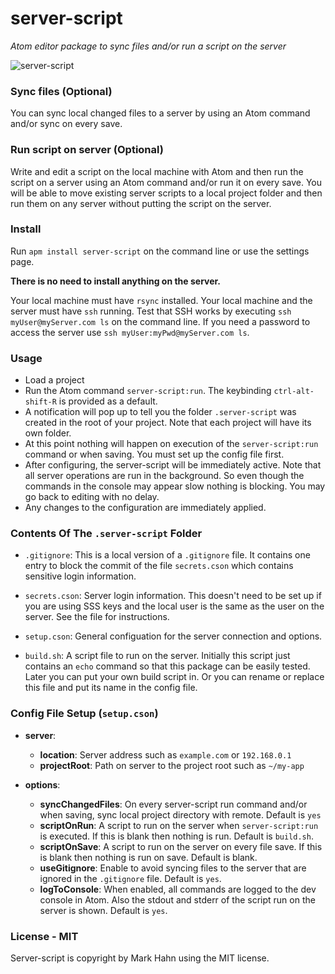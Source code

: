 # server-script

*Atom editor package to sync files and/or run a script on the server*


![server-script](https://cloud.githubusercontent.com/assets/811455/13936809/970eaf56-ef7d-11e5-858b-589a63b23419.gif)


### Sync files (Optional)

You can sync local changed files to a server by using an Atom command and/or sync on every save.

### Run script on server (Optional)

Write and edit a script on the local machine with Atom and then run the script on a server using an Atom command and/or run it on every save. You will be able to move existing server scripts to a local project folder and then run them on any server without putting the script on the server.

### Install

Run `apm install server-script` on the command line or use the settings page.

**There is no need to install anything on the server.**

Your local machine must have `rsync` installed.
Your local machine and the server must have `ssh` running. Test that SSH works by executing `ssh myUser@myServer.com ls` on the command line.  If you need a password to access the server use `ssh myUser:myPwd@myServer.com ls`.

### Usage

- Load a project
- Run the Atom command `server-script:run`.  The keybinding `ctrl-alt-shift-R` is provided as a default.
- A notification will pop up to tell you the folder `.server-script` was created in the root of your project. Note that each project will have its own folder.
- At this point nothing will happen on execution of the `server-script:run` command or when saving. You must set up the config file first.
- After configuring, the server-script will be immediately active. Note that all server operations are run in the background.  So even though the commands in the console may appear slow nothing is blocking.  You may go back to editing with no delay.
- Any changes to the configuration are immediately applied.

### Contents Of The `.server-script` Folder

- `.gitignore`: This is a local version of a `.gitignore` file.  It contains one entry to block the commit of the file `secrets.cson` which contains sensitive login information.

- `secrets.cson`: Server login information. This doesn't need to be set up if you are using SSS keys and the local user is the same as the user on the server.  See the file for instructions.

- `setup.cson`: General configuation for the server connection and options.

- `build.sh`: A script file to run on the server. Initially this script just contains an `echo` command so that this package can be easily tested.  Later you can put your own build script in.  Or you can rename or replace this file and put its name in the config file.

### Config File Setup (`setup.cson`)

- **server**:
  - **location**: Server address such as `example.com` or `192.168.0.1`
  - **projectRoot**: Path on server to the project root such as `~/my-app`


- **options**:
  - **syncChangedFiles**: On every server-script run command and/or when saving, sync local project directory with remote.  Default is `yes`
  - **scriptOnRun**:  A script to run on the server when `server-script:run` is executed. If this is blank then nothing is run.  Default is `build.sh`.
  - **scriptOnSave**:  A script to run on the server on every file save. If this is blank then nothing is run on save.  Default is blank.
  - **useGitignore**: Enable to avoid syncing files to the server that are ignored in the `.gitignore` file.  Default is `yes`.
  - **logToConsole**: When enabled, all commands are logged to the dev console in Atom. Also the stdout and stderr of the script run on the server is shown.  Default is `yes`.
   
### License - MIT
  Server-script is copyright by Mark Hahn using the MIT license.